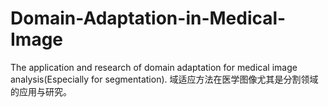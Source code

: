 # Domain-Adaptation-in-Medical-Image
The application and research of domain adaptation for medical image analysis(Especially for segmentation).
域适应方法在医学图像尤其是分割领域的应用与研究。
